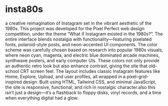 # insta80s
a creative reimagination of Instagram set in the vibrant aesthetic of the 1980s. This project was developed for the Pixel Perfect web design competition, under the theme “What if Instagram existed in the 1980s?”. The entire interface blends nostalgia with functionality—featuring pixelated fonts, polaroid-style posts, and neon-accented UI components. The color scheme was carefully chosen based on research into popular 1980s visuals, where neon cyan, magenta, and electric blue dominated arcade machines, synthwave posters, and early computer UIs. These colors not only provide an authentic retro look but also enhance contrast, giving the site that old-school CRT screen feel. The layout includes classic Instagram features like Home, Explore, Upload, and user profiles, all wrapped in a pixel-grid-inspired design. Built using HTML, Tailwind CSS, and minimal JavaScript, the site is responsive, functional, and rich in nostalgic character.also this isn’t just a design—it’s a flashback to floppy disks, vinyl records, and a time when everything digital had a glow.